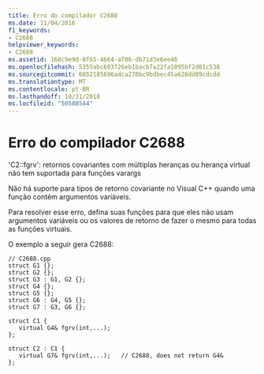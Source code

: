 ```yaml
---
title: Erro do compilador C2688
ms.date: 11/04/2016
f1_keywords:
- C2688
helpviewer_keywords:
- C2688
ms.assetid: 168c9e9d-8f65-4664-af86-db71d3e6ee46
ms.openlocfilehash: 5355abc603726eb1bacb7a22fa1095bf2d81c538
ms.sourcegitcommit: 6052185696adca270bc9bdbec45a626dd89cdcdd
ms.translationtype: MT
ms.contentlocale: pt-BR
ms.lasthandoff: 10/31/2018
ms.locfileid: "50588544"
---
```

# <a name="compiler-error-c2688"></a>Erro do compilador C2688

'C2::fgrv': retornos covariantes com múltiplas heranças ou herança virtual não tem suportada para funções varargs

Não há suporte para tipos de retorno covariante no Visual C++ quando uma função contém argumentos variáveis.

Para resolver esse erro, defina suas funções para que eles não usam argumentos variáveis ou os valores de retorno de fazer o mesmo para todas as funções virtuais.

O exemplo a seguir gera C2688:

```
// C2688.cpp
struct G1 {};
struct G2 {};
struct G3 : G1, G2 {};
struct G4 {};
struct G5 {};
struct G6 : G4, G5 {};
struct G7 : G3, G6 {};

struct C1 {
   virtual G4& fgrv(int,...);
};

struct C2 : C1 {
   virtual G7& fgrv(int,...);   // C2688, does not return G4&
};
```
